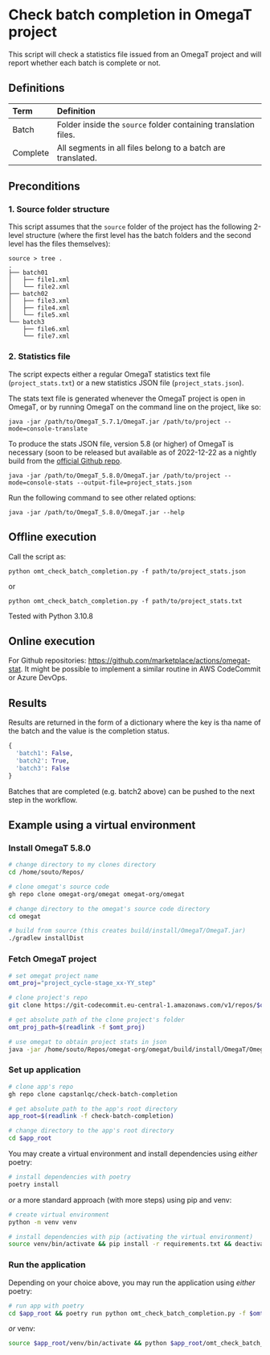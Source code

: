 # Check batch completion in OmegaT project

This script will check a statistics file issued from an OmegaT project and will report whether each batch is complete or not. 

## Definitions

| Term     | Definition | 
|:---------|:----------|
| Batch    | Folder inside the `source` folder containing translation files. |
| Complete | All segments in all files belong to a batch are translated.     |

## Preconditions

### 1. Source folder structure

This script assumes that the `source` folder of the project has the following 2-level structure (where the first level has the batch folders and the second level has the files themselves):

```
source > tree .
.
├── batch01
│   ├── file1.xml
│   └── file2.xml
├── batch02
│   ├── file3.xml
│   ├── file4.xml
│   └── file5.xml
└── batch3
    ├── file6.xml
    └── file7.xml
``` 

### 2. Statistics file 

The script expects either a regular OmegaT statistics text file (`project_stats.txt`) or a new statistics JSON file (`project_stats.json`).

The stats text file is generated whenever the OmegaT project is open in OmegaT, or by running OmegaT on the command line on the project, like so:

```
java -jar /path/to/OmegaT_5.7.1/OmegaT.jar /path/to/project --mode=console-translate
``` 

To produce the stats JSON file, version 5.8 (or higher) of OmegaT is necessary (soon to be released but available as of 2022-12-22 as a nightly build from the [official Github repo](https://github.com/omegat-org/omegat). 

```
java -jar /path/to/OmegaT_5.8.0/OmegaT.jar /path/to/project --mode=console-stats --output-file=project_stats.json
``` 

Run the following command to see other related options:

```
java -jar /path/to/OmegaT_5.8.0/OmegaT.jar --help
```

## Offline execution

Call the script as:

```
python omt_check_batch_completion.py -f path/to/project_stats.json
```

or 

```
python omt_check_batch_completion.py -f path/to/project_stats.txt
```

Tested with Python 3.10.8 

## Online execution

For Github repositories: https://github.com/marketplace/actions/omegat-stat. It might be possible to implement a similar routine in AWS CodeCommit or Azure DevOps.

## Results

Results are returned in the form of a dictionary where the key is tha name of the batch and the value is the completion status.

```python
{
  'batch1': False, 
  'batch2': True, 
  'batch3': False
}
``` 

Batches that are completed (e.g. batch2 above) can be pushed to the next step in the workflow.

## Example using a virtual environment

### Install OmegaT 5.8.0

```bash
# change directory to my clones directory
cd /home/souto/Repos/

# clone omegat's source code
gh repo clone omegat-org/omegat omegat-org/omegat

# change directory to the omegat's source code directory
cd omegat

# build from source (this creates build/install/OmegaT/OmegaT.jar)
./gradlew installDist
```

### Fetch OmegaT project

```bash
# set omegat project name
omt_proj="project_cycle-stage_xx-YY_step"

# clone project's repo
git clone https://git-codecommit.eu-central-1.amazonaws.com/v1/repos/$omt_proj

# get absolute path of the clone project's folder
omt_proj_path=$(readlink -f $omt_proj)

# use omegat to obtain project stats in json
java -jar /home/souto/Repos/omegat-org/omegat/build/install/OmegaT/OmegaT.jar $omt_proj_path  --mode=console-stats --output-file=$omt_proj_path/omegat/project_stats.json
```

### Set up application

```bash
# clone app's repo
gh repo clone capstanlqc/check-batch-completion

# get absolute path to the app's root directory
app_root=$(readlink -f check-batch-completion)

# change directory to the app's root directory
cd $app_root
```

You may create a virtual environment and install dependencies using _either_ poetry:

```bash
# install dependencies with poetry
poetry install
```

_or_ a more standard approach (with more steps) using pip and venv:

```bash
# create virtual environment
python -m venv venv

# install dependencies with pip (activating the virtual environment)
source venv/bin/activate && pip install -r requirements.txt && deactivate
```

### Run the application

Depending on your choice above, you may run the application using _either_ poetry:

```bash
# run app with poetry
cd $app_root && poetry run python omt_check_batch_completion.py -f $omt_proj_path/omegat/project_stats.json && cd -
```

_or_ venv: 

```bash
source $app_root/venv/bin/activate && python $app_root/omt_check_batch_completion.py -f $proj_path/omegat/project_stats.json && deactivate
```